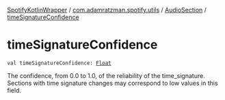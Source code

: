 [SpotifyKotlinWrapper](../../index.md) / [com.adamratzman.spotify.utils](../index.md) / [AudioSection](index.md) / [timeSignatureConfidence](./time-signature-confidence.md)

# timeSignatureConfidence

`val timeSignatureConfidence: `[`Float`](https://kotlinlang.org/api/latest/jvm/stdlib/kotlin/-float/index.html)

The confidence, from 0.0 to 1.0, of the reliability of the time_signature.
Sections with time signature changes may correspond to low values in this field.

